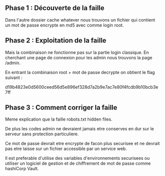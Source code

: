 ## Phase 1 : Découverte de la faille

Dans l'autre dossier cache whatever nous trouvons un fichier qui contient un mot de passe encrypte en md5 avec comme login root.

## Phase 2 : Exploitation de la faille

Mais la combinaison ne fonctionne pas sur la partie login classique. En cherchant une page de connexion pour les admin nous trouvons la page /admin. 

En entrant la combinaison root + mot de passe decrypte on obtient le flag suivant :

d19b4823e0d5600ceed56d5e896ef328d7a2b9e7ac7e80f4fcdb9b10bcb3e7ff

## Phase 3 : Comment corriger la faille

Meme explication que la faille robots.txt hidden files.

De plus les codes admin ne devraient jamais etre conserves en dur sur le serveur sans protection particuliere.

Ce mot de passe devrait etre encrypte de facon plus securisee et ne devrait pas etre laisse sur un fichier accessible par un service web.

Il est preferable d'utilise des variables d'environnements securisees ou utiliser un logiciel de gestion et de chiffrement de mot de passe comme hashiCorp Vault.









